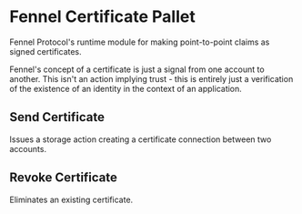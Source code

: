 # Fennel Certificate Pallet

Fennel Protocol's runtime module for making point-to-point claims as signed certificates.

Fennel's concept of a certificate is just a signal from one account to another. This isn't an action implying trust - this is entirely just a verification of the existence of an identity in the context of an application.

## Send Certificate

Issues a storage action creating a certificate connection between two accounts.

## Revoke Certificate

Eliminates an existing certificate.
